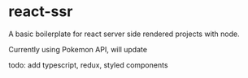 # react-ssr

A basic boilerplate for react server side rendered projects with node. 

Currently using Pokemon API, will update

todo: add typescript, redux, styled components
